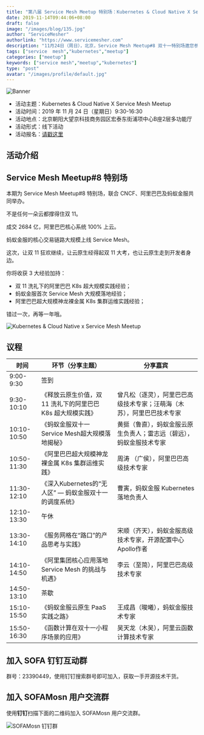 ```yaml
---
title: "第八届 Service Mesh Meetup 特别场：Kubernetes & Cloud Native X Service Mesh Meetup"
date: 2019-11-14T09:44:06+08:00
draft: false
image: "/images/blog/135.jpg"
author: "ServiceMesher"
authorlink: "https://www.servicemesher.com"
description: "11月24日（周日），北京，Service Mesh Meetup#8 双十一特别场邀您参加，本期联合 CNCF、阿里巴巴及蚂蚁金服共同举办。"
tags: ["service  mesh","kubernetes","meetup"]
categories: ["meetup"]
keywords: ["service mesh","meetup","kubernetes"]
type: "post"
avatar: "/images/profile/default.jpg"
---
```


![Banner](https://tva1.sinaimg.cn/large/006y8mN6ly1g8xdzto7caj31ij0u00yd.jpg)

- 活动主题：Kubernetes & Cloud Native X Service Mesh Meetup
- 活动时间：2019 年 11 月 24 日（星期日）9:30-16:30
- 活动地点：北京朝阳大望京科技商务园区宏泰东街浦项中心B座2层多功能厅
- 活动形式：线下活动
- 活动报名：[请戳这里](https://tech.antfin.com/community/activities/985?chInfo=servicemesher)

## 活动介绍

## Service Mesh Meetup#8 特别场

本期为 Service Mesh Meetup#8 特别场，联合 CNCF、阿里巴巴及蚂蚁金服共同举办。

不是任何一朵云都撑得住双 11。

成交 2684 亿，阿里巴巴核心系统 100% 上云。

蚂蚁金服的核心交易链路大规模上线 Service Mesh。

这次，让双 11 狂欢继续，让云原生经得起双 11 大考，也让云原生走到开发者身边。

你将收获 3 大经验加持：

- 双 11 洗礼下的阿里巴巴 K8s 超大规模实践经验；
- 蚂蚁金服首次 Service Mesh 大规模落地经验；
- 阿里巴巴超大规模神龙裸金属 K8s 集群运维实践经验；

错过一次，再等一年哦。

![Kubernetes & Cloud Native x Service Mesh Meetup](https://tva1.sinaimg.cn/large/006y8mN6ly1g8xdyy6tf6j30u021tqc6.jpg)

## 议程

| 时间        | 环节（分享主题）                                            | 分享嘉宾                                                     |
| ----------- | ----------------------------------------------------------- | ------------------------------------------------------------ |
| 9:00-9:30   | 签到                                                        |                                                              |
| 9:30-10:10  | 《释放云原生价值，双 11 洗礼下的阿里巴巴 K8s 超大规模实践》 | 曾凡松（逐灵），阿里巴巴高级技术专家；汪萌海（木苏），阿里巴巴技术专家 |
| 10:10-10:50 | 《蚂蚁金服双十一Service Mesh超大规模落地揭秘》              | 黄挺（鲁直），蚂蚁金服云原生负责人；雷志远（碧远），蚂蚁金服技术专家 |
| 10:50-11:30 | 《阿里巴巴超大规模神龙裸金属 K8s 集群运维实践》             | 周涛 （广侯），阿里巴巴高级技术专家                          |
| 11:30-12:10 | 《深入Kubernetes的“无人区” — 蚂蚁金服双十一的调度系统》     | 曹寅，蚂蚁金服 Kubernetes 落地负责人                         |
| 12:10-13:30 | 午休                                                        |                                                              |
| 13:30-14:10 | 《服务网格在“路口”的产品思考与实践》                        | 宋顺（齐天），蚂蚁金服高级技术专家，开源配置中心Apollo作者   |
| 14:10-14:50 | 《阿里集团核心应用落地 Service Mesh 的挑战与机遇》          | 李云（至简），阿里巴巴高级技术专家                           |
| 14:50-13:10 | 茶歇                                                        |                                                              |
| 15:10-15:50 | 《蚂蚁金服云原生 PaaS 实践之路》                            | 王成昌（晙曦），蚂蚁金服技术专家                             |
| 15:50-16:30 | 《函数计算在双十一小程序场景的应用》                        | 吴天龙（木吴），阿里云函数计算技术专家                       |

## 加入 SOFA 钉钉互动群

群号：23390449，使用钉钉搜索群号即可加入，获取一手开源技术干货。

## 加入 SOFAMosn 用户交流群

使用**钉钉**扫描下面的二维码加入 SOFAMosn 用户交流群。

![SOFAMosn 钉钉群](https://tva1.sinaimg.cn/large/006y8mN6ly1g8xbs396tfj3074078aa8.jpg)